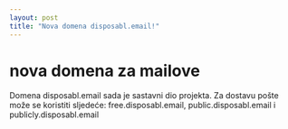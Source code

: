 ```yaml
---
layout: post
title: "Nova domena disposabl.email!"
---
```


# nova domena za mailove
Domena disposabl.email sada je sastavni dio projekta.
Za dostavu pošte može se koristiti sljedeće: free.disposabl.email, public.disposabl.email i publicly.disposabl.email
